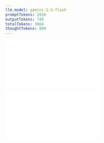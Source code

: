 ```yaml
---
llm_model: gemini-2.5-flash
promptTokens: 2016
outputTokens: 749
totalTokens: 3664
thoughtTokens: 899
---
```


![@](steps/_.7ee9c777.md)

![@](steps/response.65053a1e.md)